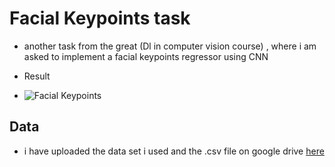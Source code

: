 # Facial Keypoints task
- another task from the great (Dl in computer vision course) , where i am asked to implement a facial keypoints regressor using CNN

- Result
- ![Facial Keypoints](https://i.ibb.co/zfFKBGz/facial-Keypoints.png)

## Data
- i have uploaded the data set i used and the .csv file on google drive [here](https://drive.google.com/open?id=1j9p8w6qevkY_gW60mhLsSxOkTCz6QHFC)
